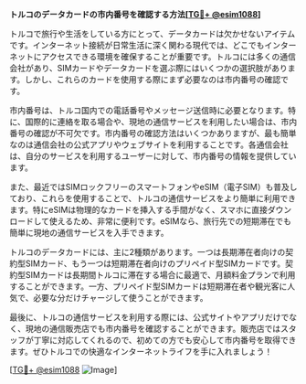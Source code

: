 **トルコのデータカードの市内番号を確認する方法[[TG💪+ @esim1088](https://t.me/s/esim1088)]**

トルコで旅行や生活をしている方にとって、データカードは欠かせないアイテムです。インターネット接続が日常生活に深く関わる現代では、どこでもインターネットにアクセスできる環境を確保することが重要です。トルコには多くの通信会社があり、SIMカードやデータカードを選ぶ際にはいくつかの選択肢があります。しかし、これらのカードを使用する際にまず必要なのは市内番号の確認です。

市内番号は、トルコ国内での電話番号やメッセージ送信時に必要となります。特に、国際的に連絡を取る場合や、現地の通信サービスを利用したい場合は、市内番号の確認が不可欠です。市内番号の確認方法はいくつかありますが、最も簡単なのは通信会社の公式アプリやウェブサイトを利用することです。各通信会社は、自分のサービスを利用するユーザーに対して、市内番号の情報を提供しています。

また、最近ではSIMロックフリーのスマートフォンやeSIM（電子SIM）も普及しており、これらを使用することで、トルコの通信サービスをより簡単に利用できます。特にeSIMは物理的なカードを挿入する手間がなく、スマホに直接ダウンロードして使えるため、非常に便利です。eSIMなら、旅行先での短期滞在でも簡単に現地の通信サービスを入手できます。

トルコのデータカードには、主に2種類があります。一つは長期滞在者向けの契約型SIMカード、もう一つは短期滞在者向けのプリペイド型SIMカードです。契約型SIMカードは長期間トルコに滞在する場合に最適で、月額料金プランで利用することができます。一方、プリペイド型SIMカードは短期滞在者や観光客に人気で、必要な分だけチャージして使うことができます。

最後に、トルコの通信サービスを利用する際には、公式サイトやアプリだけでなく、現地の通信販売店でも市内番号を確認することができます。販売店ではスタッフが丁寧に対応してくれるので、初めての方でも安心して市内番号を取得できます。ぜひトルコでの快適なインターネットライフを手に入れましょう！

[[TG💪+ @esim1088](https://t.me/s/esim1088) ![Image](https://i.postimg.cc/Y0z9fWf4/image.png)]